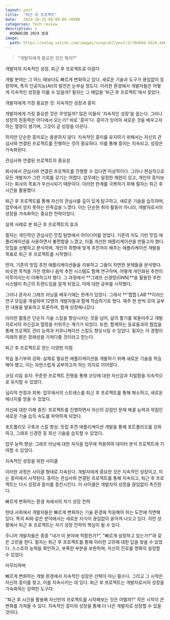 ```yaml
---
layout: post
title:  "퇴근 후 프로젝트"
date:   2024-10-25 09:09:09 +0900
categories: Tech review
description: >
  WOOWACON 2024 발표
image: 
  path: https://velog.velcdn.com/images/sungrok7/post/3c70db0d-5424-44b6-a1a7-46d703821c6e/image.png
---
```


> "개발자에게 중요한 것은 뭐지?"

개발자의 지속적인 성장, 퇴근 후 프로젝트로 이룬다

개발 분야는 그 어느 때보다도 빠르게 변화하고 있다. 새로운 기술과 도구가 끊임없이 등장하며, 특히 인공지능(AI)의 발전은 눈부실 정도다. 이러한 환경에서 개발자들은 어떻게 지속적인 성장을 이룰 수 있을까? 필자는 그 해답을 '퇴근 후 프로젝트'에서 찾았다.

개발자에게 가장 중요한 것: 지속적인 성장과 흥미

개발자에게 가장 중요한 것은 무엇일까? 많은 이들이 '지속적인 성장'을 꼽는다. 그러나 성장의 원동력은 어디에서 오는가? 바로 '흥미'다. 흥미가 있어야 새로운 것을 배우고자 하는 열정이 생기며, 그것이 곧 성장을 이끈다.

하지만 단순한 흥미로는 충분하지 않다. 지속적인 흥미를 유지하기 위해서는 자신의 관심사와 연결된 프로젝트를 진행하는 것이 중요하다. 이를 통해 흥미는 지속되고, 성장은 가속화된다.

관심사와 연결된 프로젝트의 중요성

회사에서 관심사와 연결된 프로젝트를 진행할 수 있다면 이상적이다. 그러나 현실적으로 모든 개발자가 그런 기회를 갖기는 어렵다. 업무에는 일정한 제한이 있고, 개인의 흥미보다는 회사의 목표가 우선시되기 때문이다. 이러한 한계를 극복하기 위해 필자는 퇴근 후 시간을 활용했다.

퇴근 후 프로젝트를 통해 자신의 관심사를 깊이 있게 탐구하고, 새로운 기술을 습득하며, 업무에서 얻지 못하는 만족감을 느꼈다. 이는 단순한 취미 활동이 아니라, 개발자로서의 성장을 가속화하는 중요한 전략이었다.

실제 사례로 본 퇴근 후 프로젝트의 효과

필자는 개인적인 관심사인 맛집 탐방에서 아이디어를 얻었다. 기존의 지도 기반 맛집 애플리케이션을 사용하면서 불편함을 느꼈고, 이를 개선한 애플리케이션을 만들고자 했다. 맛집을 선별하고 분석하며, 개인의 취향에 맞게 추천까지 해주는 애플리케이션 개발을 목표로 퇴근 후 프로젝트를 시작했다.

먼저, 기존의 맛집 추천 애플리케이션들을 리뷰하고 그들이 직면한 문제들을 분석했다. 비슷한 목적을 가진 영화나 음악 추천 시스템도 함께 연구하며, 어떻게 개인화된 추천이 이루어지는지 이해하고자 했다. 그 과정에서 **그래프 신경망(GNN)**을 활용한 추천 시스템이 최근의 트렌드임을 알게 되었고, 이에 대한 공부를 시작했다.

그러나 혼자서 그래프 러닝을 배우기에는 한계가 있었다. 그래서 **'쩝쩝 LAB'**이라는 연구 모임을 개설하여 12명의 개발자들과 함께 학습하기로 했다. 매주 한 번씩 모여 공부한 내용을 발표하고 토론하며, 함께 성장해나갔다.

이러한 활동은 단순히 기술 스킬을 향상시키는 것을 넘어, 삶의 활기를 북돋아주고 개발자로서의 자신감과 열정을 키워주는 계기가 되었다. 또한, 함께하는 동료들과의 협업을 통해 프로젝트 관리 능력과 커뮤니케이션 스킬도 향상시킬 수 있었다. 필자는 이 경험이 미래의 밝은 장래성을 가져다줄 것이라고 믿는다.

퇴근 후 프로젝트로 얻는 다양한 이점

학습 동기부여 강화: 실제로 필요한 애플리케이션을 개발하기 위해 새로운 기술을 학습해야 했고, 이는 자연스럽게 공부하고자 하는 의지로 이어졌다.

코딩 리듬 유지: 꾸준한 프로젝트 진행을 통해 코딩에 대한 자신감과 치밀함을 지속적으로 유지할 수 있었다.

심리적 안정과 회복: 업무에서의 스트레스를 퇴근 후 프로젝트를 통해 해소하고, 새로운 에너지를 얻을 수 있었다.

자신에 대한 이해 증진: 프로젝트를 진행하면서 자신의 강점인 문제 해결 능력과 약점인 새로운 기술 습득 속도를 파악하게 되었다.

포트폴리오 구축과 스킬 향상: 맛집 추천 애플리케이션 개발을 통해 포트폴리오를 강화하고, 그래프 신경망 등 최신 기술을 습득할 수 있었다.

업무 능력 향상: 그래프 러닝에 대한 지식을 업무에 적용하여 데이터 분석 프로젝트에 기여할 수 있었다.

지속적인 성장을 위한 사이클

이러한 과정은 사이클 형태로 지속된다. 개발자에게 중요한 것은 지속적인 성장이고, 이는 흥미에서 시작된다. 흥미는 관심사와 연결된 프로젝트를 통해 지속되고, 퇴근 후 프로젝트는 다시 성장과 흥미를 증진시킨다. 이 사이클은 개발자의 성장을 끊임없이 촉진한다.

빠르게 변화하는 환경 속에서의 자기 성장 전략

현대 사회에서 개발자들은 빠르게 변화하는 기술 환경에 적응해야 하는 도전에 직면해 있다. 특히 AI와 같은 분야에서는 새로운 지식이 끊임없이 쏟아져 나오고 있다. 이런 상황에서 퇴근 후 프로젝트는 자기 성장 전략의 핵심이 될 수 있다.

주니어 개발자들은 종종 "내가 이 분야에 적합한가?", "빠르게 성장하고 있는가?"와 같은 고민을 한다. 필자는 퇴근 후 프로젝트를 통해 이러한 고민에 대한 답을 찾을 수 있었다. 스스로의 능력을 확인하고, 부족한 부분을 보완하며, 자신의 진로를 명확히 설정할 수 있었다.

마무리하며

빠르게 변화하는 개발 환경에서 지속적인 성장은 선택이 아닌 필수다. 그리고 그 시작은 자신의 흥미를 찾고, 이를 지속시키는 데 있다. 퇴근 후 프로젝트는 개발자로서의 성장을 가속화하는 강력한 도구다.

"퇴근 후 시간을 활용해 자신만의 프로젝트를 시작해보는 것은 어떨까?" 작은 시작이 큰 변화를 가져올 수 있다. 지속적인 흥미와 성장을 통해 더 나은 개발자로 성장할 수 있을 것이다.

[jekyll-docs]: https://jekyllrb.com/docs/home
[jekyll-gh]:   https://github.com/jekyll/jekyll
[jekyll-talk]: https://talk.jekyllrb.com/